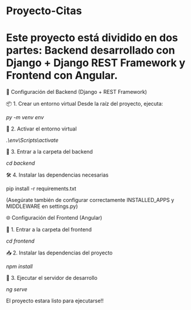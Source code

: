 ﻿# Proyecto-Citas
# Este proyecto está dividido en dos partes: Backend desarrollado con Django + Django REST Framework y Frontend con Angular.

🔧 Configuración del Backend (Django + REST Framework)

📦 1. Crear un entorno virtual
Desde la raíz del proyecto, ejecuta:

*py -m venv env*

🚀 2. Activar el entorno virtual

*.\env\Scripts\activate*

📂 3. Entrar a la carpeta del backend

*cd backend*

🛠️ 4. Instalar las dependencias necesarias

pip install -r requirements.txt

(Asegúrate también de configurar correctamente INSTALLED_APPS y MIDDLEWARE en settings.py)

🌐 Configuración del Frontend (Angular)

📁 1. Entrar a la carpeta del frontend

*cd frontend*

📥 2. Instalar las dependencias del proyecto

*npm install*

🧪 3. Ejecutar el servidor de desarrollo

*ng serve*

El proyecto estara listo para ejecutarse!!
